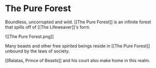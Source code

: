 # The Pure Forest
Boundless, uncorrupted and wild. [[The Pure Forest]] is an infinite forest that spills off of [[The Lifeweaver]]'s form.

![[The Pure Forest.png]]

Many beasts and other free spirited beings reside in [[The Pure Forest]] unbound by the laws of society.

[[Ralatas, Prince of Beasts]] and his court also make home in this realm.
